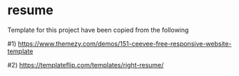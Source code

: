 # resume

Template for this project have been copied from the following 

#1) https://www.themezy.com/demos/151-ceevee-free-responsive-website-template

#2) https://templateflip.com/templates/right-resume/
